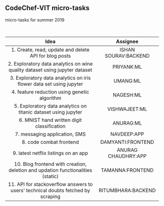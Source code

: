 ## CodeChef-VIT micro-tasks
micro-tasks for summer 2019

<br />

| Idea | Assignee | 
|:----:|:--------:|
|1. Create, read, update and delete API for blog posts | ISHAN SOURAV:BACKEND |
| 2. Exploratory data analytics on wine quality dataset using jupyter dataset | PRIYANK:ML |
| 3. Exploratory data analytics on iris flower data set using jupyter | UMANG:ML |
| 4. feature reduction using genetic algorithm | NAGESH:ML |
| 5. Exploratory data analytics on titanic dataset using jupyter | VISHWAJEET:ML |
| 6. MNIST hand written digit classification | ANURAG:ML |
| 7. messaging application, SMS | NAVDEEP:APP |
| 8. code combat frontend | DAMYANTI:FRONTEND |
| 9. latest netflix listings on an app | ANURAG CHAUDHRY:APP |
| 10. Blog frontend with creation, deletion and updation functionalities (static)| TAMANNA:FRONTEND | 
| 11. API for stackoverflow answers to users' technical doubts fetched by scraping | RITUMBHARA:BACKEND |
